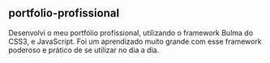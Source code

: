 ## portfolio-profissional

Desenvolvi o meu portfólio profissional, utilizando o framework Bulma do CSS3, e JavaScript. 
Foi um aprendizado muito grande com esse framework poderoso e prático de se utilizar no dia a dia.
